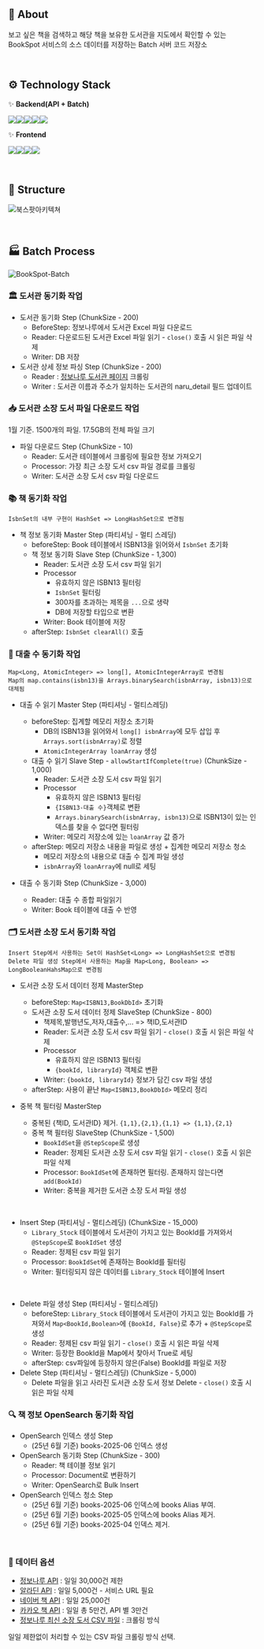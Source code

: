 ## 🎠 About
보고 싶은 책을 검색하고 해당 책을 보유한 도서관을 지도에서 확인할 수 있는 BookSpot 서비스의 소스 데이터를 저장하는 Batch 서버 코드 저장소

<br>

## ⚙️ Technology Stack

✨ **Backend(API + Batch)**

<img src="https://img.shields.io/badge/Java21-5382a1?style=for-the-badge&logo=&logoColor=white"><img src="https://img.shields.io/badge/springboot 3.1.5-6DB33F?style=for-the-badge&logo=springboot&logoColor=white"><img src="https://img.shields.io/badge/JPA-59666C?style=for-the-badge&logo=hibernate&logoColor=white"><img src="https://img.shields.io/badge/MySQL-4479A1?style=for-the-badge&logo=mysql&logoColor=white"><img src="https://img.shields.io/badge/OpenSearch-005EB8?style=for-the-badge&logo=opensearch&logoColor=white">

✨ **Frontend**

<img src="https://img.shields.io/badge/React-61DAFB?style=for-the-badge&logo=react&logoColor=white"><img src="https://img.shields.io/badge/typescript-3178C6?style=for-the-badge&logo=typescript&logoColor=white"><img src="https://img.shields.io/badge/next.js-000000?style=for-the-badge&logo=nextdotjs&logoColor=white"><img src="https://img.shields.io/badge/tailwindcss-06B6D4?style=for-the-badge&logo=tailwindcss&logoColor=white">

<br>


## 🧐 Structure
![북스팟아키텍쳐](https://github.com/user-attachments/assets/cbca0ff3-7ae6-4c1c-9fbc-fb44f97d8c65)

<br>

## 🏭 Batch Process
![BookSpot-Batch](https://github.com/user-attachments/assets/b37032c1-e75f-4f87-b2ef-2263906e6eee)

### 🏛️ 도서관 동기화 작업
- 도서관 동기화 Step (ChunkSize -  200)
    - BeforeStep: 정보나루에서 도서관 Excel 파일 다운로드
    - Reader: 다운로드된 도서관 Excel 파일 읽기 - `close()` 호출 시 읽은 파일 삭제
    - Writer: DB 저장
- 도서관 상세 정보 파싱 Step (ChunkSize -  200)
    - Reader : [정보나루 도서관 페이지](https://www.data4library.kr/libDataL) 크롤링
    - Writer : 도서관 이름과 주소가 일치하는 도서관의 naru_detail 필드 업데이트

### 📥 도서관 소장 도서 파일 다운로드 작업
1월 기준. 1500개의 파일. 17.5GB의 전체 파일 크기

- 파일 다운로드 Step (ChunkSize - 10)
    - Reader: 도서관 테이블에서 크롤링에 필요한 정보 가져오기
    - Processor: 가장 최근 소장 도서 csv 파일 경로를 크롤링
    - Writer: 도서관 소장 도서 csv 파일 다운로드

### 📚 책 동기화 작업

```
IsbnSet의 내부 구현이 HashSet => LongHashSet으로 변경됨
```

- 책 정보 동기화 Master Step (파티셔닝 - 멀티 스레딩)
    - beforeStep: Book 테이블에서 ISBN13을 읽어와서 `IsbnSet` 초기화
    - 책 정보 동기화 Slave Step (ChunkSize - 1,300)
      - Reader: 도서관 소장 도서 csv 파일 읽기
      - Processor
          - 유효하지 않은 ISBN13 필터링
          - `IsbnSet` 필터링
          - 300자를 초과하는 제목을 `...`으로 생략
          - DB에 저장할 타입으로 변환
      - Writer: Book 테이블에 저장
    - afterStep: `IsbnSet clearAll()` 호출

### 🔢 대출 수 동기화 작업

```
Map<Long, AtomicInteger> => long[], AtomicIntegerArray로 변경됨
Map의 map.contains(isbn13)을 Arrays.binarySearch(isbnArray, isbn13)으로 대체됨
```

- 대출 수 읽기 Master Step (파티셔닝 - 멀티스레딩)
    - beforeStep: 집계할 메모리 저장소 초기화
        - DB의 ISBN13을 읽어와서 `long[] isbnArray`에 모두 삽입 후 `Arrays.sort(isbnArray)`로 정렬
        - `AtomicIntegerArray loanArray` 생성
    - 대출 수 읽기 Slave Step - `allowStartIfComplete(true)` (ChunkSize - 1,000)
        - Reader: 도서관 소장 도서 csv 파일 읽기
        - Processor
            - 유효하지 않은 ISBN13 필터링
            - `{ISBN13-대출 수}`객체로 변환
            - `Arrays.binarySearch(isbnArray, isbn13)`으로 ISBN13이 있는 인덱스를 찾을 수 없다면 필터링
        - Writer: 메모리 저장소에 있는 `loanArray` 값 증가
    - afterStep: 메모리 저장소 내용을 파일로 생성 + 집계한 메모리 저장소 청소
      - 메모리 저장소의 내용으로 대출 수 집계 파일 생성
      - `isbnArray`와 `loanArray`에 null로 세팅


- 대출 수 동기화 Step (ChunkSize - 3,000)
    - Reader: 대출 수 종합 파일읽기
    - Writer: Book 테이블에 대출 수 반영

### 🗂️ 도서관 소장 도서 동기화 작업
```
Insert Step에서 사용하는 Set이 HashSet<Long> => LongHashSet으로 변경됨
Delete 파일 생성 Step에서 사용하는 Map을 Map<Long, Boolean> => LongBooleanHahsMap으로 변경됨
```

- 도서관 소장 도서 데이터 정제 MasterStep
  - beforeStep: `Map<ISBN13,BookDbId>` 초기화
  - 도서관 소장 도서 데이터 정제 SlaveStep (ChunkSize - 800)
      - 책제목,발행년도,저자,대출수,... => 책ID,도서관ID
      - Reader: 도서관 소장 도서 csv 파일 읽기 - `close()` 호출 시 읽은 파일 삭제
      - Processor
          - 유효하지 않은 ISBN13 필터링
          - `{bookId, libraryId}` 객체로 변환
      - Writer: `{bookId, libraryId}` 정보가 담긴 csv 파일 생성
  - afterStep: 사용이 끝난 `Map<ISBN13,BookDbId>` 메모리 정리

- 중복 책 필터링 MasterStep
  - 중복된 {책ID, 도서관ID} 제거. `{1,1},{2,1},{1,1} => {1,1},{2,1}`
  - 중복 책 필터링 SlaveStep (ChunkSize - 1,500)
      - `BookIdSet`을 `@StepScope`로 생성
      - Reader: 정제된 도서관 소장 도서 csv 파일 읽기 - `close()` 호출 시 읽은 파일 삭제
      - Processor: `BookIdSet`에 존재하면 필터링. 존재하지 않는다면 `add(BookId)`
      - Writer: 중복을 제거한 도서관 소장 도서 파일 생성

<br>

- Insert Step (파티셔닝 - 멀티스레딩) (ChunkSize - 15_000) 
  - `Library_Stock` 테이블에서 도서관이 가지고 있는 BookId를 가져와서 `@StepScope`로 `BookIdSet` 생성
  - Reader: 정제된 csv 파일 읽기
  - Processor: `BookIdSet`에 존재하는 BookId를 필터링
  - Writer: 필터링되지 않은 데이터를 `Library_Stock` 테이블에 Insert

<br>

- Delete 파일 생성 Step (파티셔닝 - 멀티스레딩)
  - beforeStep: `Library_Stock` 테이블에서 도서관이 가지고 있는 BookId를 가져와서 
    `Map<BookId,Boolean>`에 `{BookId, False}`로 추가 + `@StepScope`로 생성
  - Reader: 정제된 csv 파일 읽기 - `close()` 호출 시 읽은 파일 삭제
  - Writer: 등장한 BookId을 Map에서 찾아서 True로 세팅
  - afterStep: csv파일에 등장하지 않은(False) BookId를 파일로 저장
- Delete Step (파티셔닝 - 멀티스레딩) (ChunkSize - 5,000)
  - Delete 파일을 읽고 사라진 도서관 소장 도서 정보 Delete - `close()` 호출 시 읽은 파일 삭제


### 🔍 책 정보 OpenSearch 동기화 작업

- OpenSearch 인덱스 생성 Step
  - (25년 6월 기준) books-2025-06 인덱스 생성
- OpenSearch 동기화 Step (ChunkSize - 300)
  - Reader: 책 테이블 정보 읽기
  - Processor: Document로 변환하기
  - Writer: OpenSearch로 Bulk Insert
- OpenSearch 인덱스 청소 Step
    - (25년 6월 기준) books-2025-06 인덱스에 books Alias 부여.
    - (25년 6월 기준) books-2025-05 인덱스에 books Alias 제거.
    - (25년 6월 기준) books-2025-04 인덱스 제거. 

<br>

### 🔗 데이터 옵션
- [정보나루 API](https://data4library.kr/apiUtilization) : 일일 30,000건 제한
- [알라딘 API](https://blog.aladin.co.kr/openapi) : 일일 5,000건 - 서비스 URL 필요
- [네이버 책 API](https://developers.naver.com/docs/serviceapi/search/book/book.md) : 일일 25,000건
- [카카오 책 API](https://developers.kakao.com/docs/latest/ko/daum-search/dev-guide#search-book) : 일일 총 5만건, API 별 3만건
- [정보나루 최신 소장 도서 CSV 파일](https://data4library.kr/openDataL) : 크롤링 방식

일일 제한없이 처리할 수 있는 CSV 파일 크롤링 방식 선택.
